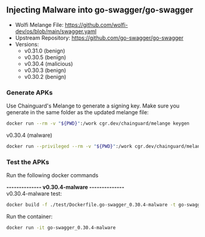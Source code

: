 ## Injecting Malware into go-swagger/go-swagger

- Wolfi Melange File: https://github.com/wolfi-dev/os/blob/main/swagger.yaml
- Upstream Repository: https://github.com/go-swagger/go-swagger
- Versions:
    - v0.31.0 (benign)
    - v0.30.5 (benign)
    - v0.30.4 (malicious)
    - v0.30.3 (benign)
    - v0.30.2 (benign)


### Generate APKs  

Use Chainguard's Melange to generate a signing key. Make sure you generate in the same folder as the updated melange file:
```bash
docker run --rm -v "${PWD}":/work cgr.dev/chainguard/melange keygen
```

v0.30.4 (malware)
```bash
docker run --privileged --rm -v "${PWD}":/work cgr.dev/chainguard/melange build /work/go-swagger_0.30.4-malware.yaml --arch x86_64 --signing-key melange.rsa
```

### Test the APKs  

Run the following docker commands

**-------------- v0.30.4-malware --------------**  
v0.30.4-malware test: 
```bash
docker build -f ./test/Dockerfile.go-swagger_0.30.4-malware -t go-swagger_0.30.4-malware .
```
Run the container:
```bash
docker run -it go-swagger_0.30.4-malware
```